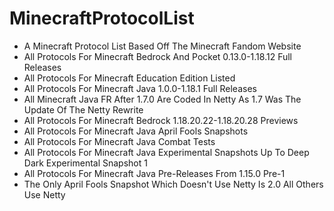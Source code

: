# MinecraftProtocolList
- A Minecraft Protocol List Based Off The Minecraft Fandom Website
- All Protocols For Minecraft Bedrock And Pocket 0.13.0-1.18.12 Full Releases
- All Protocols For Minecraft Education Edition Listed
- All Protocols For Minecraft Java 1.0.0-1.18.1 Full Releases
- All Minecraft Java FR After 1.7.0 Are Coded In Netty As 1.7 Was The Update Of The Netty Rewrite
- All Protocols For Minecraft Bedrock 1.18.20.22-1.18.20.28 Previews
- All Protocols For Minecraft Java April Fools Snapshots
- All Protocols For Minecraft Java Combat Tests
- All Protocols For Minecraft Java Experimental Snapshots Up To Deep Dark Experimental Snapshot 1
- All Protocols For Minecraft Java Pre-Releases From 1.15.0 Pre-1
- The Only April Fools Snapshot Which Doesn't Use Netty Is 2.0 All Others Use Netty
